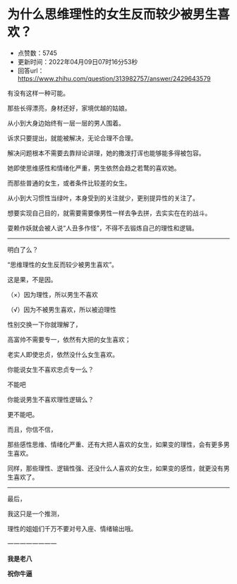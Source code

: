 # 为什么思维理性的女生反而较少被男生喜欢？
- 点赞数：5745
- 更新时间：2022年04月09日07时16分53秒
- 回答url：https://www.zhihu.com/question/313982757/answer/2429643579
<body>
 <p data-pid="LlfZUyIr">有没有这样一种可能。</p>
 <p data-pid="Ao387fky">那些长得漂亮，身材还好，家境优越的姑娘。</p>
 <p data-pid="lo4DbqXm">从小到大身边始终有一层一层的男人围着。</p>
 <p data-pid="VZY_QgVP">诉求只要提出，就能被解决，无论合理不合理。</p>
 <p data-pid="R2ZGEkIl">解决问题根本不需要去靠辩论讲理，她的撒泼打诨也能够能多得被包容。</p>
 <p data-pid="7gvGzWky">她即使思维感性和情绪化严重，男生依然会趋之若鹜的喜欢她。</p>
 <p data-pid="VTkB0Hpr">而那些普通的女生，或者条件比较差的女生。</p>
 <p data-pid="TYqlm0R7">从小到大习惯性当绿叶，本身受到的关注就少，更别提异性的关注了。</p>
 <p data-pid="wVXeGgbh">想要实现自己目的，就需要需要像男性一样去争去拼，去实实在在的战斗。</p>
 <p data-pid="vBklKnU7">耍赖作妖就会被人说“人丑多作怪”，不得不去锻炼自己的理性和逻辑。</p>
 <hr>
 <p data-pid="tlMAeCNV">明白了么？</p>
 <p data-pid="aFL6aDcX">“思维理性的女生反而较少被男生喜欢”。</p>
 <p data-pid="wfSp9ihn">这是果，不是因。</p>
 <p data-pid="DWVm4Qvk">（×）因为理性，所以男生不喜欢</p>
 <p data-pid="rLg5oI97">（√）因为不被男生喜欢，所以被迫理性</p>
 <p data-pid="D7yRs65U">性别交换一下你就理解了，</p>
 <p data-pid="Ot2uOEb2">高富帅不需要专一，依然有大把的女生喜欢；</p>
 <p data-pid="FrnYMzPH">老实人即使忠贞，依然没什么女生喜欢。</p>
 <p data-pid="sjjBBIxT">你能说女生不喜欢忠贞专一么？</p>
 <p data-pid="g8HjlSDN">不能吧</p>
 <p data-pid="u295lnKB">你能说男生不喜欢理性逻辑么？</p>
 <p data-pid="SuRmLAgo">更不能吧。</p>
 <p data-pid="YPC0XFsb">而且，你信不信，</p>
 <p data-pid="keZqvSpT">那些感性思维、情绪化严重、还有大把人喜欢的女生，如果变的理性，会有更多男生喜欢。</p>
 <p data-pid="dVHkPQy7">同样，那些理性、逻辑性强、还没什么人喜欢的女生，如果变的感性，就更没有男生喜欢了。</p>
 <hr>
 <p data-pid="Bf1s3dEh">最后，</p>
 <p data-pid="eXRP-Sl8">我这只是一个推测，</p>
 <p data-pid="Rtb5301L">理性的姐姐们千万不要对号入座、情绪输出哦。</p>
 <p data-pid="RyoaFBLn">一一一一一一一一</p>
 <p data-pid="dBpnBvpO"><b>我是老八</b></p>
 <p data-pid="PW0VAnrW"><b>祝你牛逼</b></p>
</body>
